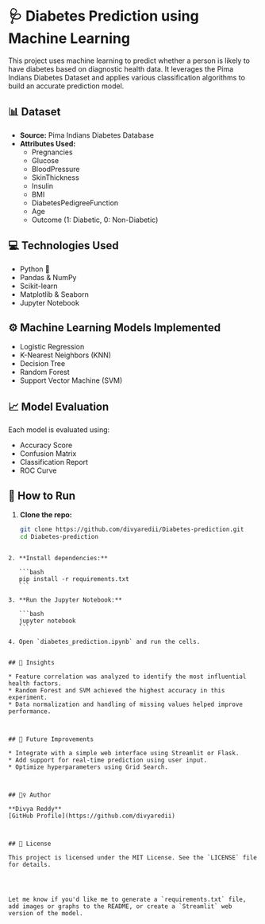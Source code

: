 # 🩺 Diabetes Prediction using Machine Learning

This project uses machine learning to predict whether a person is likely to have diabetes based on diagnostic health data. It leverages the Pima Indians Diabetes Dataset and applies various classification algorithms to build an accurate prediction model.


## 📊 Dataset

- **Source:** Pima Indians Diabetes Database
- **Attributes Used:**
  - Pregnancies
  - Glucose
  - BloodPressure
  - SkinThickness
  - Insulin
  - BMI
  - DiabetesPedigreeFunction
  - Age
  - Outcome (1: Diabetic, 0: Non-Diabetic)


## 💻 Technologies Used

- Python 🐍
- Pandas & NumPy
- Scikit-learn
- Matplotlib & Seaborn
- Jupyter Notebook

## ⚙️ Machine Learning Models Implemented

- Logistic Regression
- K-Nearest Neighbors (KNN)
- Decision Tree
- Random Forest
- Support Vector Machine (SVM)



## 📈 Model Evaluation

Each model is evaluated using:

- Accuracy Score
- Confusion Matrix
- Classification Report
- ROC Curve


## 🚀 How to Run

1. **Clone the repo:**
   ```bash
   git clone https://github.com/divyaredii/Diabetes-prediction.git
   cd Diabetes-prediction
````

2. **Install dependencies:**

   ```bash
   pip install -r requirements.txt
   ```

3. **Run the Jupyter Notebook:**

   ```bash
   jupyter notebook
   ```

4. Open `diabetes_prediction.ipynb` and run the cells.


## 🧠 Insights

* Feature correlation was analyzed to identify the most influential health factors.
* Random Forest and SVM achieved the highest accuracy in this experiment.
* Data normalization and handling of missing values helped improve performance.



## 📌 Future Improvements

* Integrate with a simple web interface using Streamlit or Flask.
* Add support for real-time prediction using user input.
* Optimize hyperparameters using Grid Search.



## 🙋‍♀️ Author

**Divya Reddy**
[GitHub Profile](https://github.com/divyaredii)



## 📄 License

This project is licensed under the MIT License. See the `LICENSE` file for details.




Let me know if you'd like me to generate a `requirements.txt` file, add images or graphs to the README, or create a `Streamlit` web version of the model.

